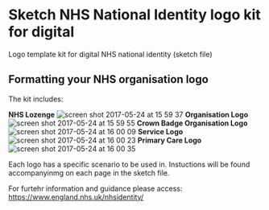 # Sketch NHS National Identity logo kit for digital

Logo template kit for digital NHS national identity (sketch file)

## Formatting your NHS organisation logo

The kit includes:

**NHS Lozenge**
![screen shot 2017-05-24 at 15 59 37](https://cloud.githubusercontent.com/assets/23170050/26410081/31c261be-409a-11e7-8af9-a7b2610c5be2.png)
**Organisation Logo**
![screen shot 2017-05-24 at 15 59 55](https://cloud.githubusercontent.com/assets/23170050/26410167/64627348-409a-11e7-8c6c-f5efea6203c6.png)
**Crown Badge Organisation Logo**
![screen shot 2017-05-24 at 16 00 09](https://cloud.githubusercontent.com/assets/23170050/26410173/6b1ec042-409a-11e7-9277-8c3b4bd6ff8c.png)
**Service Logo**
![screen shot 2017-05-24 at 16 00 23](https://cloud.githubusercontent.com/assets/23170050/26410192/79733830-409a-11e7-99a3-2b2383b7d7d0.png)
**Primary Care Logo**
![screen shot 2017-05-24 at 16 00 35](https://cloud.githubusercontent.com/assets/23170050/26410201/80c7132c-409a-11e7-941b-9e363b508e2f.png)


Each logo has a specific scenario to be used in. Instuctions will be found accompanyinmg on each page in the sketch file.

For furtehr information and guidance please access: https://www.england.nhs.uk/nhsidentity/
